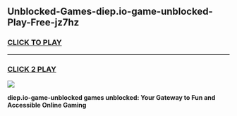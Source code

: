 
## Unblocked-Games-diep.io-game-unblocked-Play-Free-jz7hz
<h3>
<a href="https://premium76.site?title=diep.io-game-unblocked&ref=18A1">CLICK TO PLAY</a></h3>
<hr>

<h3>
<a href="https://premium76.site?title=diep.io-game-unblocked&ref=18A1">CLICK 2 PLAY</a>
  
</h3>

<a href="https://premium76.site?title=diep.io-game-unblocked&ref=18A1"><img src="https://clearcache.store/games.png"></a>


**diep.io-game-unblocked games unblocked: Your Gateway to Fun and Accessible Online Gaming**
